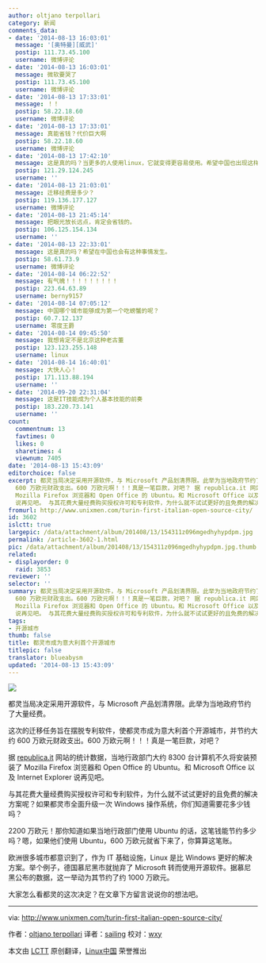 ```yaml
---
author: oltjano terpollari
category: 新闻
comments_data:
- date: '2014-08-13 16:03:01'
  message: '[奥特曼][威武]'
  postip: 111.73.45.100
  username: 微博评论
- date: '2014-08-13 16:03:01'
  message: 微软要哭了
  postip: 111.73.45.100
  username: 微博评论
- date: '2014-08-13 17:33:01'
  message: ！！
  postip: 58.22.18.60
  username: 微博评论
- date: '2014-08-13 17:33:01'
  message: 真能省钱？代价巨大啊
  postip: 58.22.18.60
  username: 微博评论
- date: '2014-08-13 17:42:10'
  message: 这是真的吗？当更多的人使用linux，它就变得更容易使用。希望中国也出现这样的事情。
  postip: 121.29.124.245
  username: ''
- date: '2014-08-13 21:03:01'
  message: 迁移经费是多少？
  postip: 119.136.177.127
  username: 微博评论
- date: '2014-08-13 21:45:14'
  message: 把眼光放长远点，肯定会省钱的。
  postip: 106.125.154.134
  username: ''
- date: '2014-08-13 22:33:01'
  message: 这是真的吗？希望在中国也会有这种事情发生。
  postip: 58.61.73.9
  username: 微博评论
- date: '2014-08-14 06:22:52'
  message: 有气魄！！！！！！！！！
  postip: 223.64.63.89
  username: berny9157
- date: '2014-08-14 07:05:12'
  message: 中国哪个城市能够成为第一个吃螃蟹的呢？
  postip: 60.7.12.137
  username: 零度王爵
- date: '2014-08-14 09:45:50'
  message: 我想肯定不是北京这种老古董
  postip: 123.123.255.148
  username: linux
- date: '2014-08-14 16:40:01'
  message: 大快人心！
  postip: 171.113.88.194
  username: ''
- date: '2014-09-20 22:31:04'
  message: 这是IT技能成为个人基本技能的前奏
  postip: 183.220.73.141
  username: ''
count:
  commentnum: 13
  favtimes: 0
  likes: 0
  sharetimes: 4
  viewnum: 7405
date: '2014-08-13 15:43:09'
editorchoice: false
excerpt: 都灵当局决定采用开源软件，与 Microsoft 产品划清界限。此举为当地政府节约了大量经费。 这次的迁移任务旨在摆脱专利软件，使都灵市成为意大利首个开源城市，并节约大约
  600 万欧元财政支出。600 万欧元啊！！！真是一笔巨款，对吧？ 据 republica.it 网站的统计数据，当地行政部门大约 8300 台计算机不久将安装预装了
  Mozilla Firefox 浏览器和 Open Office 的 Ubuntu。和 Microsoft Office 以及 Internet Explorer
  说再见吧。 与其花费大量经费购买授权许可和专利软件，为什么就不试试更好的且免费的解决方案呢？如果都灵市全面升级一
fromurl: http://www.unixmen.com/turin-first-italian-open-source-city/
id: 3602
islctt: true
largepic: /data/attachment/album/201408/13/154311z096mgedhyhypdpm.jpg
permalink: /article-3602-1.html
pic: /data/attachment/album/201408/13/154311z096mgedhyhypdpm.jpg.thumb.jpg
related:
- displayorder: 0
  raid: 3853
reviewer: ''
selector: ''
summary: 都灵当局决定采用开源软件，与 Microsoft 产品划清界限。此举为当地政府节约了大量经费。 这次的迁移任务旨在摆脱专利软件，使都灵市成为意大利首个开源城市，并节约大约
  600 万欧元财政支出。600 万欧元啊！！！真是一笔巨款，对吧？ 据 republica.it 网站的统计数据，当地行政部门大约 8300 台计算机不久将安装预装了
  Mozilla Firefox 浏览器和 Open Office 的 Ubuntu。和 Microsoft Office 以及 Internet Explorer
  说再见吧。 与其花费大量经费购买授权许可和专利软件，为什么就不试试更好的且免费的解决方案呢？如果都灵市全面升级一
tags:
- 开源城市
thumb: false
title: 都灵市成为意大利首个开源城市
titlepic: false
translator: blueabysm
updated: '2014-08-13 15:43:09'
---
```


![](/data/attachment/album/201408/13/154311z096mgedhyhypdpm.jpg)


都灵当局决定采用开源软件，与 Microsoft 产品划清界限。此举为当地政府节约了大量经费。


这次的迁移任务旨在摆脱专利软件，使都灵市成为意大利首个开源城市，并节约大约 600 万欧元财政支出。600 万欧元啊！！！真是一笔巨款，对吧？


据 [republica.it](http://torino.repubblica.it/cronaca/2014/08/03/news/il_comune_rinnova_i_pc_e_d_laddio_a_microsoft_risparmiamo_6_milioni-93067980/?ref=search) 网站的统计数据，当地行政部门大约 8300 台计算机不久将安装预装了 Mozilla Firefox 浏览器和 Open Office 的 Ubuntu。和 Microsoft Office 以及 Internet Explorer 说再见吧。


与其花费大量经费购买授权许可和专利软件，为什么就不试试更好的且免费的解决方案呢？如果都灵市全面升级一次 Windows 操作系统，你们知道需要花多少钱吗？


2200 万欧元！那你知道如果当地行政部门使用 Ubuntu 的话，这笔钱能节约多少吗？嗯，如果他们使用 Ubuntu，600 万欧元就省下来了，你算算这笔账。


欧洲很多城市都意识到了，作为 IT 基础设施，Linux 是比 Windows 更好的解决方案。举个例子，德国慕尼黑市就抛弃了 Microsoft 转而使用开源软件。据慕尼黑公布的数据，这一举动为其节约了约 1000 万欧元。


大家怎么看都灵的这次决定？在文章下方留言说说你的想法吧。




---


via: <http://www.unixmen.com/turin-first-italian-open-source-city/>


作者：[oltjano terpollari](http://www.unixmen.com/author/oltjano/) 译者：[sailing](https://github.com/blueabysm) 校对：[wxy](https://github.com/wxy)


本文由 [LCTT](https://github.com/LCTT/TranslateProject) 原创翻译，[Linux中国](http://linux.cn/) 荣誉推出